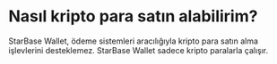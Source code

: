 # Nasıl kripto para satın alabilirim?

StarBase Wallet, ödeme sistemleri aracılığıyla kripto para satın alma işlevlerini desteklemez. StarBase Wallet sadece kripto paralarla çalışır. 

